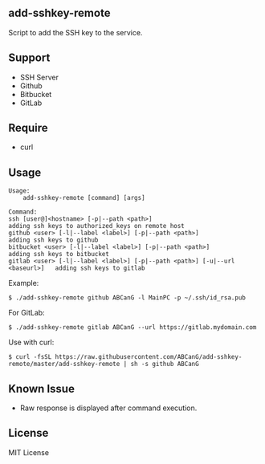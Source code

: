 add-sshkey-remote
--
Script to add the SSH key to the service.

## Support
* SSH Server
* Github
* Bitbucket
* GitLab

## Require
* curl

## Usage

```
Usage:
    add-sshkey-remote [command] [args]

Command:
ssh [user@]<hostname> [-p|--path <path>]                                     adding ssh keys to authorized_keys on remote host
github <user> [-l|--label <label>] [-p|--path <path>]                        adding ssh keys to github
bitbucket <user> [-l|--label <label>] [-p|--path <path>]                     adding ssh keys to bitbucket
gitlab <user> [-l|--label <label>] [-p|--path <path>] [-u|--url <baseurl>]   adding ssh keys to gitlab
```

Example:

```
$ ./add-sshkey-remote github ABCanG -l MainPC -p ~/.ssh/id_rsa.pub
```

For GitLab:
```
$ ./add-sshkey-remote gitlab ABCanG --url https://gitlab.mydomain.com
```

Use with curl:
```
$ curl -fsSL https://raw.githubusercontent.com/ABCanG/add-sshkey-remote/master/add-sshkey-remote | sh -s github ABCanG
```


## Known Issue
* Raw response is displayed after command execution.

## License
MIT License

